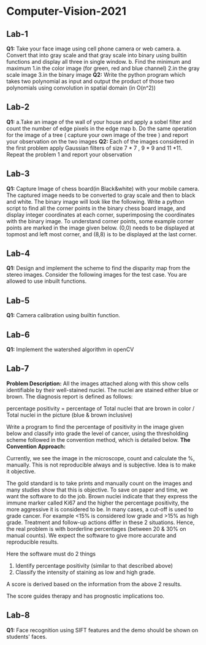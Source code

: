 # Computer-Vision-2021
## Lab-1
**Q1:** Take your face image using cell phone camera or web camera.
a. Convert that into gray scale and that gray scale into binary using builtin functions and display all three in single window.
b. Find the minimum and maximum
    1.in the color image (for green, red and blue channel)
    2.in the gray scale image
    3.in the binary image
**Q2:** Write the python program which takes two polynomial as input and output the product of those two polynomials using convolution in spatial domain (in O(n^2))

## Lab-2
**Q1:** 
a.Take an image of the wall of your house and apply a sobel filter and count the number of edge pixels in the edge map 
b. Do the same operation for the image of a tree ( capture your own image of the tree ) and report your observation on the two images
**Q2:** 
Each of the images considered in the first problem apply Gaussian filters of size 7 * 7 , 9 * 9 and 11 *11. Repeat the problem 1 and report your observation

## Lab-3
**Q1:** Capture Image of chess board(in Black&amp;white) with your mobile camera. The captured image needs to be converted to gray scale and then to black and white. The binary image will look like the following. Write a python script to find all the corner points in the binary chess board image, and display integer coordinates at each corner, superimposing the coordinates with the binary image. To understand corner points, some example corner points are marked in the image given below. (0,0) needs to be displayed at topmost and left most corner, and (8,8) is to be displayed at the last corner.

## Lab-4
**Q1:** Design and implement the scheme to find the disparity map from the stereo images. Consider the following images for the test case. You are allowed to use inbuilt functions.

## Lab-5
**Q1:** Camera calibration using builtin function.

## Lab-6
**Q1:** Implement the watershed algorithm in openCV

## Lab-7
**Problem Description:**
All the images attached along with this show cells identifiable by their well-stained nuclei. The nuclei are stained either blue or brown.
The diagnosis report is defined as follows:

percentage positivity =  percentage of Total nuclei that are brown in color / Total nuclei in the picture (blue & brown inclusive)

Write a program to find the percentage of positivity in the image given below and classify into grade the level of cancer, using the thresholding scheme followed in the convention method, which is detailed below.
**The Convention Approach:**

Currently, we see the image in the microscope, count and calculate the %, manually. This is not reproducible always and is subjective. Idea is to make it objective.

The gold standard is to take prints and manually count on the images and many studies show that this is objective. To save on paper and time, we want the software to do the job. Brown nuclei indicate that they express the immune marker called Ki67 and the higher the percentage positivity, the more aggressive it is considered to be. In many cases, a cut-off is used to grade cancer. For example <15% is considered low grade and >15% as high grade. Treatment and follow-up actions differ in these 2 situations. Hence, the real problem is with borderline percentages (between 20 & 30% on manual counts). We expect the software to give more accurate and reproducible results.

Here the software must do 2 things

1) Identify percentage positivity (similar to that described above)
2) Classify the intensity of staining as low and high grade.

A score is derived based on the information from the above 2 results.

The score guides therapy and has prognostic implications too.

## Lab-8
**Q1:** Face recognition using SIFT features and the demo should be shown on students' faces.
